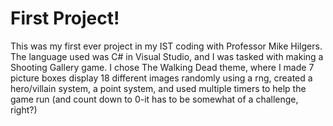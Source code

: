 # First Project!
This was my first ever project in my IST coding with Professor Mike Hilgers. The language used was C# in Visual Studio, and I was tasked with making a Shooting Gallery game. I chose The Walking Dead theme, where I made 7 picture boxes display 18 different images randomly using a rng, created a hero/villain system, a point system, and used multiple timers to help the game run (and count down to 0-it has to be somewhat of a challenge, right?)
